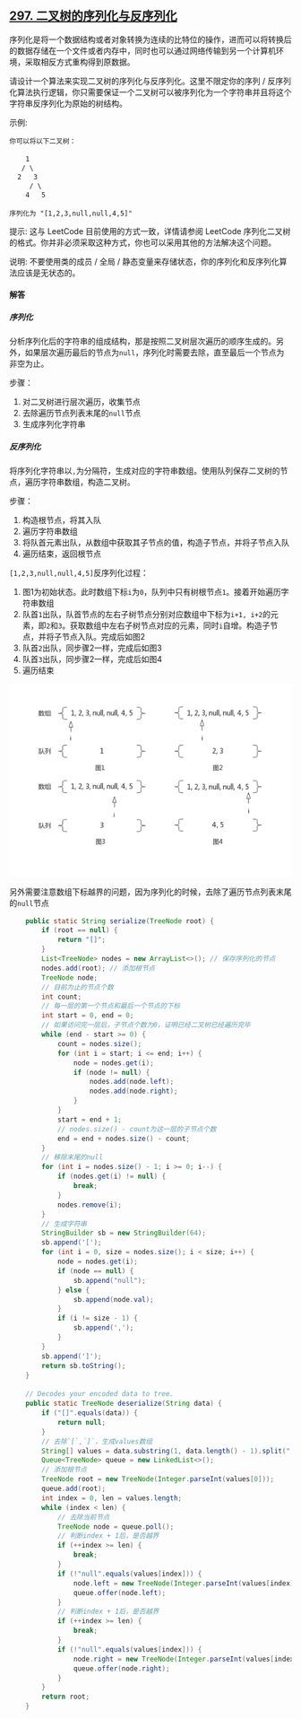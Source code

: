 ## [297. 二叉树的序列化与反序列化](https://leetcode-cn.com/problems/serialize-and-deserialize-binary-tree/)
序列化是将一个数据结构或者对象转换为连续的比特位的操作，进而可以将转换后的数据存储在一个文件或者内存中，同时也可以通过网络传输到另一个计算机环境，采取相反方式重构得到原数据。

请设计一个算法来实现二叉树的序列化与反序列化。这里不限定你的序列 / 反序列化算法执行逻辑，你只需要保证一个二叉树可以被序列化为一个字符串并且将这个字符串反序列化为原始的树结构。

示例: 
```
你可以将以下二叉树：

    1
   / \
  2   3
     / \
    4   5

序列化为 "[1,2,3,null,null,4,5]"
```

提示: 这与 LeetCode 目前使用的方式一致，详情请参阅 LeetCode 序列化二叉树的格式。你并非必须采取这种方式，你也可以采用其他的方法解决这个问题。

说明: 不要使用类的成员 / 全局 / 静态变量来存储状态，你的序列化和反序列化算法应该是无状态的。

#### 解答

##### 序列化
分析序列化后的字符串的组成结构，那是按照二叉树层次遍历的顺序生成的。另外，如果层次遍历最后的节点为`null`，序列化时需要去除，直至最后一个节点为非空为止。

步骤：

1. 对二叉树进行层次遍历，收集节点
2. 去除遍历节点列表末尾的`null`节点
3. 生成序列化字符串

##### 反序列化
将序列化字符串以`,`为分隔符，生成对应的字符串数组。使用队列保存二叉树的节点，遍历字符串数组，构造二叉树。

步骤：

1. 构造根节点，将其入队
2. 遍历字符串数组
3. 将队首元素出队，从数组中获取其子节点的值，构造子节点，并将子节点入队
4. 遍历结束，返回根节点

`[1,2,3,null,null,4,5]`反序列化过程：

1. 图1为初始状态。此时数组下标`i`为`0`，队列中只有树根节点`1`。接着开始遍历字符串数组
2. 队首`1`出队，队首节点的左右子树节点分别对应数组中下标为`i+1, i+2`的元素，即`2`和`3`。获取数组中左右子树节点对应的元素，同时`i`自增。构造子节点，并将子节点入队。完成后如图2
3. 队首`2`出队，同步骤2一样，完成后如图3
4. 队首`3`出队，同步骤2一样，完成后如图4
5. 遍历结束

![二叉树反序列化](../img/deserialize_binary_tree.png)

另外需要注意数组下标越界的问题，因为序列化的时候，去除了遍历节点列表末尾的`null`节点

```java
    public static String serialize(TreeNode root) {
        if (root == null) {
            return "[]";
        }
        List<TreeNode> nodes = new ArrayList<>(); // 保存序列化的节点
        nodes.add(root); // 添加根节点
        TreeNode node;
        // 目前为止的节点个数
        int count;
        // 每一层的第一个节点和最后一个节点的下标
        int start = 0, end = 0;
        // 如果访问完一层后，子节点个数为0，证明已经二叉树已经遍历完毕
        while (end - start >= 0) {
            count = nodes.size();
            for (int i = start; i <= end; i++) {
                node = nodes.get(i);
                if (node != null) {
                    nodes.add(node.left);
                    nodes.add(node.right);
                }
            }
            start = end + 1;
            // nodes.size() - count为这一层的子节点个数
            end = end + nodes.size() - count;
        }
        // 移除末尾的null
        for (int i = nodes.size() - 1; i >= 0; i--) {
            if (nodes.get(i) != null) {
                break;
            }
            nodes.remove(i);
        }
        // 生成字符串
        StringBuilder sb = new StringBuilder(64);
        sb.append('[');
        for (int i = 0, size = nodes.size(); i < size; i++) {
            node = nodes.get(i);
            if (node == null) {
                sb.append("null");
            } else {
                sb.append(node.val);
            }
            if (i != size - 1) {
                sb.append(',');
            }
        }
        sb.append(']');
        return sb.toString();
    }

    // Decodes your encoded data to tree.
    public static TreeNode deserialize(String data) {
        if ("[]".equals(data)) {
            return null;
        }
        // 去除`[`,`]`，生成values数组
        String[] values = data.substring(1, data.length() - 1).split(",");
        Queue<TreeNode> queue = new LinkedList<>();
        // 添加根节点
        TreeNode root = new TreeNode(Integer.parseInt(values[0]));
        queue.add(root);
        int index = 0, len = values.length;
        while (index < len) {
            // 去除当前节点
            TreeNode node = queue.poll();
            // 判断index + 1后，是否越界
            if (++index >= len) {
                break;
            }
            if (!"null".equals(values[index])) {
                node.left = new TreeNode(Integer.parseInt(values[index]));
                queue.offer(node.left);
            }
            // 判断index + 1后，是否越界
            if (++index >= len) {
                break;
            }
            if (!"null".equals(values[index])) {
                node.right = new TreeNode(Integer.parseInt(values[index]));
                queue.offer(node.right);
            }
        }
        return root;
    }
```